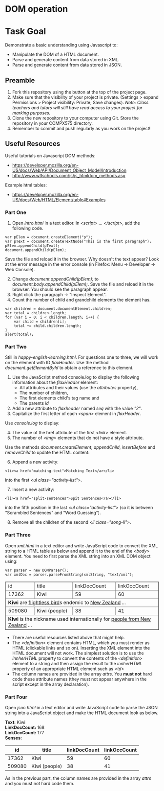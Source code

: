 # DOM operation

# Task Goal 
Demonstrate a basic understanding using Javascript to:
* Manipulate the DOM of a HTML document.
* Parse and generate content from data stored in XML.
* Parse and generate content from data stored in JSON. 

## Preamble
1. Fork this repository using the button at the top of the project page.
2. Make sure that the visibility of your project is private. (Settings > expand Permissions > Project visibility: Private; Save changes).  *Note: Class teachers and tutors will still have read access to your project for marking purposes.*
3. Clone the new repository to your computer using Git.  Store the repository in your COMPX575 directory.
4. Remember to commit and push regularly as you work on the project!  

## Useful Resources
Useful tutorials on Javascript DOM methods:
* https://developer.mozilla.org/en-US/docs/Web/API/Document_Object_Model/Introduction
* http://www.w3schools.com/js/js_htmldom_methods.asp

Example html tables:
* https://developer.mozilla.org/en-US/docs/Web/HTML/Element/table#Examples

### Part One
1. Open *intro.html* in a text editor.  In *\<script> ... \</script>*, add the following code.
```
var pElem = document.createElement("p");
var pText = document.createTextNode("This is the first paragraph");
pElem.appendChild(pText);
document.appendChild(pElem);
```
Save the file and reload it in the browser.  Why doesn't the text appear?  Look at the error message in the error console (in Firefox: Menu -> Developer -> Web Console).

2. Change *document.appendChild(pElem);* to *document.body.appendChild(pElem);*.  Save the file and reload it in the browser.  You should see the paragraph appear.  
3. Right click the paragraph -> "Inspect Element".
4. Count the number of child and grandchild elements the *<html>* element has.
```
var children = document.documentElement.children;
var total = children.length;
for (var i = 0; i < children.length; i++) {
    var child = children[i];
    total += child.children.length;
}
alert(total);
```

### Part Two
Still in *happy-english-learning.html*.  For questions one to three, we will work on the element with ID *flaxHeader*.  Use the method *document.getElementById* to obtain a reference to this element.
1. Use the JavaScript method console.log to display the following information about the *flaxHeader* element:
    * All attributes and their values (use the *attributes* property),
    * The number of children,
    * The first elements child's tag name and
    * The parents *id*
2. Add a new attribute to *flaxheader* named *seq* with the value *"2"*.
3. Capitalize the first letter of each *\<span\>* element in *flaxHeader*.

Use *console.log* to display:

4. The value of the href attribute of the first *\<link>* element.
5. The number of *\<img>* elements that do not have a style attribute.

Use the methods *document.createElement*, *appendChild*, *insertBefore* and *removeChild* to update the HTML content:

6. Append a new activity: 
```
<li><a href="matching-text">Matching Text</a></li>
```
into the first *\<ul class="activity-list">*.

7. Insert a new activity:
```
<li><a href="split-sentences">Spit Sentences</a></li>
```
into the fifth position in the last *\<ul class="activity-list">* (so it is between "Scrambled Sentences" and "Word Guessing").

8. Remove all the children of the second *\<li class="song-li">*.

### Part Three
Open *xml.html* in a text editor and write JavaScript code to convert the XML string to a HTML table as below and append it to the end of the *\<body>* element.
You need to first parse the XML string into an XML DOM object using:
```
var parser = new DOMParser();
var xmlDoc = parser.parseFromString(xmlString, "text/xml");
```

<table border="1">
    <thead>
        <tr>
            <td> id </td>
            <td> title </td>
            <td> linkDocCount </td>
            <td> linkOccCount </td>
        </tr>
        <tr>
            <td> 17362 </td>
            <td> Kiwi </td>
            <td> 59 </td>
            <td> 60 </td>
        </tr>
        <tr>
            <td colspan="4"> <b> Kiwi </b> are <a href="">flightless bird</a>s endemic to <a href="">New Zealand</a> ... </td>
        </tr>
        <tr>
            <td> 509080 </td>
            <td> Kiwi (people) </td>
            <td> 38 </td>
            <td> 41 </td>
        </tr>
        <tr>
            <td colspan="4"> <b> Kiwi </b> is the nickname used internationally for <a href="">people from New Zealand</a> ... </td>
        </tr>
    </thead>
</table>

* There are useful resources listed above that might help.
* The *\<definition>* element contains HTML, which you must render as HTML (clickable links and so on).  Inserting the XML element into the HTML document will not work.  The simplest solution is to use the *innherHTML* property to convert the contents of the *\<definition>* element to a string and then assign the result to the *innherHTML* property of an appropriate HTML element such as *\<td>*
* The column names are provided in the array *attrs*.  You **must not** hard code these attribute names (they must not appear anywhere in the script except in the array declaration).

### Part Four
Open *json.html* in a text editor and write JavaScript code to parse the JSON string into a JavaScript object and make the HTML document look as below.

**Text:** Kiwi <br>
**LinkDocCount:** 168 <br>
**LinkOccCount:** 177 <br>
**Senses:** <br>

| id | title | linkDocCount | linkOccCount |
| ------ | ------ | ------ | ------ |
| 17362 | Kiwi | 59 | 60 |
| 509080 | Kiwi (people) | 38 | 41 |

As in the previous part, the column names are provided in the array *attrs* and you must not hard code them.

